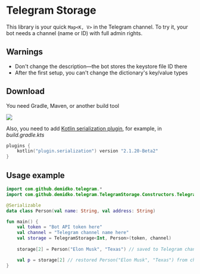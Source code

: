 # Telegram Storage

This library is your quick `Map<K, V>` in the Telegram channel. To try it, your bot needs a channel (name or ID) with
full admin rights.

## Warnings

* Don't change the description—the bot stores the keystore file ID there
* After the first setup, you can't change the dictionary's key/value types

## Download

You need Gradle, Maven, or another build tool

[![](https://jitpack.io/v/demidko/telegram-storage.svg)](https://jitpack.io/#demidko/telegram-storage)

Also, you need to add [Kotlin serialization plugin](https://github.com/Kotlin/kotlinx.serialization), for example, in
_build.gradle.kts_

```kotlin
plugins {
    kotlin("plugin.serialization") version "2.1.20-Beta2"
}
```

## Usage example

```kotlin
import com.github.demidko.telegram.*
import com.github.demidko.telegram.TelegramStorage.Constructors.TelegramStorage

@Serializable
data class Person(val name: String, val address: String)

fun main() {
    val token = "Bot API token here"
    val channel = "Telegram channel name here"
    val storage = TelegramStorage<Int, Person>(token, channel)
    
    storage[2] = Person("Elon Musk", "Texas") // saved to Telegram channel

    val p = storage[2] // restored Person("Elon Musk", "Texas") from channel
}
```
